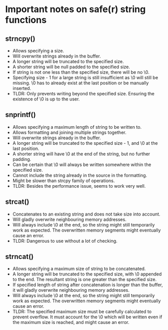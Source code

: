 # Important notes on safe(r) string functions

## strncpy()
* Allows specifying a size.
* Will overwrite strings already in the buffer.
* A longer string will be truncated to the specified size. 
* A shorter string will be null padded to the specified size.
* If string is not one less than the specified size, there will be no \0.
* Specifying size - 1 for a large string is still insufficient as \0 will still be missing. \0 has to already exist at the last position or be manually inserted.
* TLDR: Only prevents writing beyond the specified size. Ensuring the existence of \0 is up to the user.

## snprintf()
* Allows specifying a maximum length of string to be written to.
* Allows formatting and joining multiple strings together.
* Will overwrite strings already in the buffer.
* A longer string will be truncated to the specified size - 1, and \0 at the last position.
* A shorter string will have \0 at the end of the string, but no further padding.
* Can be certain that \0 will always be written somewhere within the specified size.
* Cannot include the string already in the source in the formatting.
* Might be slower than strcpy family of operations.
* TLDR: Besides the performance issue, seems to work very well.

## strcat()
* Concatenates to an existing string and does not take size into account.
* Will gladly overwrite neighbouring memory addresses.
* Will always include \0 at the end, so the string might still temporarily work as expected. The overwritten memory segments might eventually cause an error.
* TLDR: Dangerous to use without a lot of checking.

## strncat()
* Allows specifying a maximum size of string to be concatenated.
* A longer string will be truncated to the specified size, with \0 appended to the end. The resultant string is one greater than the specified size.
* If specified length of string after concatenation is longer than the buffer, it will gladly overwrite neighbouring memory addresses.
* Will always include \0 at the end, so the string might still temporarily work as expected. The overwritten memory segments might eventually cause an error.
* TLDR: The specified maximum size must be carefully calculated to prevent overflow. It must account for the \0 which will be written even if the maximum size is reached, and might cause an error.
